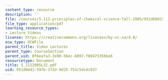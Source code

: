 ```yaml
---
content_type: resource
description: ''
file: /courses/5-112-principles-of-chemical-science-fall-2005/951d60d1597b372d9d25753c5dcdc037_5_1122005L32.pdf
file_type: application/pdf
learning_resource_types:
- Lecture Videos
license: https://creativecommons.org/licenses/by-nc-sa/4.0/
ocw_type: OCWFile
parent_title: Video Lectures
parent_type: CourseSection
parent_uid: 0f6eafa3-3e90-56ec-6097-f69475356be6
resourcetype: Document
title: 5_1122005L32.pdf
uid: 951d60d1-597b-372d-9d25-753c5dcdc037
---
```

